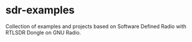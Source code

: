 # sdr-examples
Collection of examples and projects based on Software Defined Radio with RTLSDR Dongle on GNU Radio.

